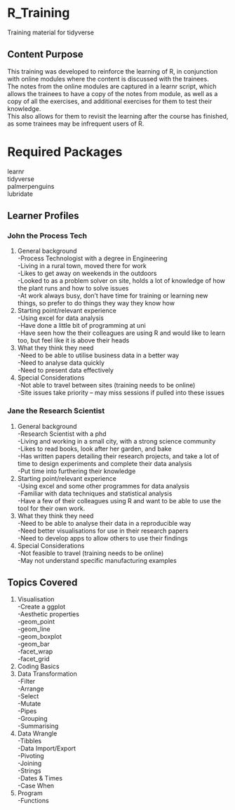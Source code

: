 # R_Training
Training material for tidyverse

## Content Purpose
This training was developed to reinforce the learning of R, in conjunction with online modules where the content is discussed with the trainees.
<br>The notes from the online modules are captured in a learnr script, which allows the trainees to have a copy of the notes from module, as well as a copy of all the exercises, and additional exercises for them to test their knowledge.
<br>This also allows for them to revisit the learning after the course has finished, as some trainees may be infrequent users of R.

# Required Packages
learnr
<br>tidyverse
<br>palmerpenguins
<br>lubridate

## Learner Profiles
### John the Process Tech
1.	General background
    <br>-Process Technologist with a degree in Engineering
    <br>-Living in a rural town, moved there for work
    <br>-Likes to get away on weekends in the outdoors
    <br>-Looked to as a problem solver on site, holds a lot of knowledge of how the plant runs and how to solve issues
    <br>-At work always busy, don’t have time for training or learning new things, so prefer to do things they way they know how
2.	Starting point/relevant experience
    <br>-Using excel for data analysis
    <br>-Have done a little bit of programming at uni
    <br>-Have seen how the their colleagues are using R and would like to learn too, but feel like it is above their heads
3.	What they think they need
    <br>-Need to be able to utilise business data in a better way
    <br>-Need to analyse data quickly
    <br>-Need to present data effectively
4.	Special Considerations
    <br>-Not able to travel between sites (training needs to be online)
    <br>-Site issues take priority – may miss sessions if pulled into these issues

### Jane the Research Scientist
1.	General background
    <br>-Research Scientist with a phd
    <br>-Living and working in a small city, with a strong science community
    <br>-Likes to read books, look after her garden, and bake
    <br>-Has written papers detailing their research projects, and take a lot of time to design experiments and complete their data analysis
    <br>-Put time into furthering their knowledge 
2.	Starting point/relevant experience
    <br>-Using excel and some other programmes for data analysis
    <br>-Familiar with data techniques and statistical analysis
    <br>-Have a few of their colleagues using R and want to be able to use the tool for their own work.
3.	What they think they need
    <br>-Need to be able to analyse their data in a reproducible way
    <br>-Need better visualisations for use in their research papers
    <br>-Need to develop apps to allow others to use their findings
4.	Special Considerations
    <br>-Not feasible to travel (training needs to be online)
    <br>-May not understand specific manufacturing examples

## Topics Covered
1.  Visualisation
  <br>-Create a ggplot
  <br>-Aesthetic properties
  <br>-geom_point
  <br>-geom_line
  <br>-geom_boxplot
  <br>-geom_bar
  <br>-facet_wrap
  <br>-facet_grid
2.  Coding Basics
3.  Data Transformation
  <br>-Filter
  <br>-Arrange
  <br>-Select
  <br>-Mutate
  <br>-Pipes
  <br>-Grouping
  <br>-Summarising
4.  Data Wrangle
  <br>-Tibbles
  <br>-Data Import/Export
  <br>-Pivoting
  <br>-Joining
  <br>-Strings
  <br>-Dates & Times
  <br>-Case When
5.  Program
  <br>-Functions